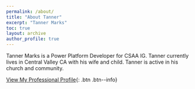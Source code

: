 ```yaml
---
permalink: /about/
title: "About Tanner"
excerpt: "Tanner Marks"
toc: true
layout: archive
author_profile: true
---
```


Tanner Marks is a Power Platform Developer for CSAA IG. Tanner currently lives in Central Valley CA with his wife and child. Tanner is active in his church and community. 

[View My Professional Profile](#/profile/){: .btn .btn--info}
